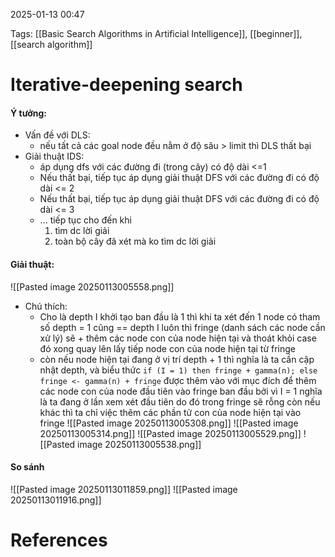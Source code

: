 2025-01-13 00:47


Tags: [[Basic Search Algorithms in Artificial Intelligence]], [[beginner]], [[search algorithm]]

# Iterative-deepening search
#### Ý tưởng: 
- Vấn đề với DLS:
	- nếu tất cả các goal node đều nằm ở độ sâu > limit thì DLS thất bại
- Giải thuật IDS:
	- áp dụng dfs với các đường đi (trong cây) có độ dài <=1
	- Nếu thất bại, tiếp tục áp dụng giải thuật DFS với các đường đi có độ dài <= 2
	- Nếu thất bại, tiếp tục áp dụng giải thuật DFS với các đường đi có độ dài <= 3
	- ... tiếp tục cho đến khi
		1. tìm dc lời giải
		2. toàn bộ cây đã xét mà ko tìm dc lời giải
#### Giải thuật:
![[Pasted image 20250113005558.png]]
- Chú thích: 
	- Cho là depth I khởi tạo ban đầu là 1 thì khi ta xét đến 1 node có tham số depth = 1 cũng == depth I luôn thì fringe (danh sách các node cần xử lý) sẽ + thêm các node con của node hiện tại và thoát khỏi case đó xong quay lên lấy tiếp node con của node hiện tại từ fringe
	- còn nếu node hiện tại đang ở vị trí depth + 1 thì nghĩa là ta cần cập nhật depth, và biểu thức `if (I = 1) then fringe + gamma(n); else fringe <- gamma(n) + fringe` được thêm vào với mục đích để thêm các node con của node đầu tiên vào fringe ban đầu bởi vì I = 1 nghĩa là ta đang ở lần xem xét đầu tiên do đó trong fringe sẽ rỗng còn nếu khác thì ta chỉ việc thêm các phần tử con của node hiện tại vào fringe
![[Pasted image 20250113005308.png]]
![[Pasted image 20250113005314.png]]
![[Pasted image 20250113005529.png]]
![[Pasted image 20250113005538.png]]

#### So sánh
![[Pasted image 20250113011859.png]]
![[Pasted image 20250113011916.png]]

# References
